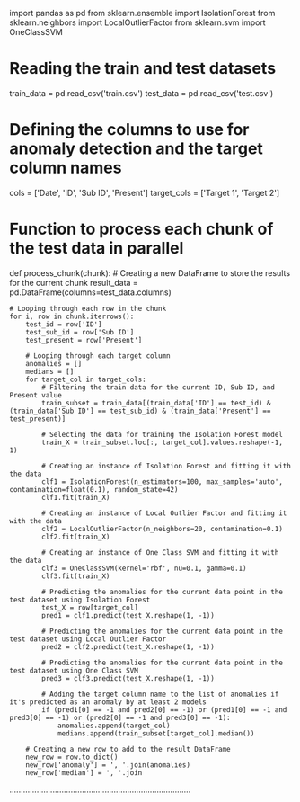 import pandas as pd
from sklearn.ensemble import IsolationForest
from sklearn.neighbors import LocalOutlierFactor
from sklearn.svm import OneClassSVM

# Reading the train and test datasets
train_data = pd.read_csv('train.csv')
test_data = pd.read_csv('test.csv')

# Defining the columns to use for anomaly detection and the target column names
cols = ['Date', 'ID', 'Sub ID', 'Present']
target_cols = ['Target 1', 'Target 2']

# Function to process each chunk of the test data in parallel
def process_chunk(chunk):
    # Creating a new DataFrame to store the results for the current chunk
    result_data = pd.DataFrame(columns=test_data.columns)

    # Looping through each row in the chunk
    for i, row in chunk.iterrows():
        test_id = row['ID']
        test_sub_id = row['Sub ID']
        test_present = row['Present']
        
        # Looping through each target column
        anomalies = []
        medians = []
        for target_col in target_cols:
            # Filtering the train data for the current ID, Sub ID, and Present value
            train_subset = train_data[(train_data['ID'] == test_id) & (train_data['Sub ID'] == test_sub_id) & (train_data['Present'] == test_present)]
            
            # Selecting the data for training the Isolation Forest model
            train_X = train_subset.loc[:, target_col].values.reshape(-1, 1)
            
            # Creating an instance of Isolation Forest and fitting it with the data
            clf1 = IsolationForest(n_estimators=100, max_samples='auto', contamination=float(0.1), random_state=42)
            clf1.fit(train_X)
            
            # Creating an instance of Local Outlier Factor and fitting it with the data
            clf2 = LocalOutlierFactor(n_neighbors=20, contamination=0.1)
            clf2.fit(train_X)
            
            # Creating an instance of One Class SVM and fitting it with the data
            clf3 = OneClassSVM(kernel='rbf', nu=0.1, gamma=0.1)
            clf3.fit(train_X)
            
            # Predicting the anomalies for the current data point in the test dataset using Isolation Forest
            test_X = row[target_col]
            pred1 = clf1.predict(test_X.reshape(1, -1))
            
            # Predicting the anomalies for the current data point in the test dataset using Local Outlier Factor
            pred2 = clf2.predict(test_X.reshape(1, -1))
            
            # Predicting the anomalies for the current data point in the test dataset using One Class SVM
            pred3 = clf3.predict(test_X.reshape(1, -1))
            
            # Adding the target column name to the list of anomalies if it's predicted as an anomaly by at least 2 models
            if (pred1[0] == -1 and pred2[0] == -1) or (pred1[0] == -1 and pred3[0] == -1) or (pred2[0] == -1 and pred3[0] == -1):
                anomalies.append(target_col)
                medians.append(train_subset[target_col].median())

        # Creating a new row to add to the result DataFrame
        new_row = row.to_dict()
        new_row['anomaly'] = ', '.join(anomalies)
        new_row['median'] = ', '.join
................................................................................
